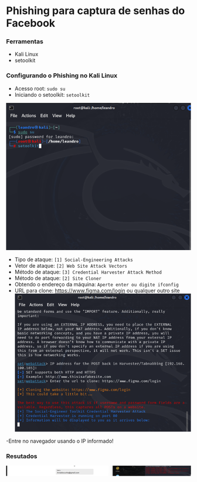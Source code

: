 # Phishing para captura de senhas do Facebook

### Ferramentas

- Kali Linux
- setoolkit

### Configurando o Phishing no Kali Linux

- Acesso root: ``` sudo su ```
- Iniciando o setoolkit: ``` setoolkit ```

![Alt text](./intro.png "Entrando no Setoolkit")

- Tipo de ataque: ```[1] Social-Engineering Attacks ```
- Vetor de ataque: ```[2] Web Site Attack Vectors ```
- Método de ataque: ```[3] Credential Harvester Attack Method ```
- Método de ataque: ```[2] Site Cloner ```
- Obtendo o endereço da máquina: ``` Aperte enter ou digite ifconfig ```
- URL para clone: https://www.figma.com/login ou qualquer outro site
![Alt text](./hosting.png "Hosteando o site localmente")

-Entre no navegador usando o IP informado!

### Resutados

![Alt text](./confirmPasswd.png "Optional title")